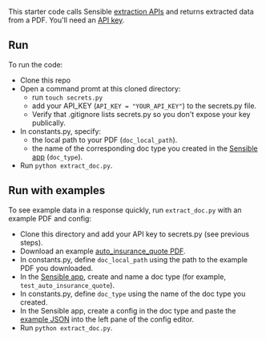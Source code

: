 This starter code calls Sensible [extraction APIs](https://docs.sensible.so/reference#extract-data-from-a-document) and returns extracted data from a PDF. You'll need an [API key](https://www.sensible.so/get-early-access).


Run
---
To run the code:

- Clone this repo
- Open a command promt at this cloned directory:
  - run `touch secrets.py`
  - add your API_KEY (`API_KEY = "YOUR_API_KEY"`) to the secrets.py file. 
  - Verify that .gitignore lists secrets.py so you don't expose your key publically.
- In constants.py, specify:
  - the local path to your PDF (`doc_local_path`).
  - the name of the corresponding doc type you created in the [Sensible app](https://app.sensible.so/) (`doc_type`).
- Run `python extract_doc.py`. 

Run with examples
----

To see example data in a response quickly, run `extract_doc.py` with an example PDF and config:

- Clone this directory and add your API key to secrets.py (see previous steps).
- Download an example [auto_insurance_quote PDF](https://github.com/sensible-hq/sensible-docs/raw/main/readme-sync/assets/v0/pdfs/auto_insurance_quote.pdf).
- In constants.py, define `doc_local_path` using the path to the example PDF you downloaded.  
- In the [Sensible app](https://app.sensible.so/), create and name a doc type (for example, `test_auto_insurance_quote`).
- In constants.py, define `doc_type` using the name of the doc type you created.
- In the Sensible app, create a config in the doc type and paste the [example JSON](https://github.com/sensible-hq/sensible-docs/raw/main/readme-sync/assets/v0/json/anyco.json) into the left pane of the config editor.
- Run `python extract_doc.py`. 


 
